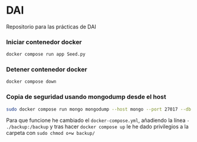 # DAI

Repositorio para las prácticas de DAI

### Iniciar contenedor docker

```bash
docker compose run app Seed.py
```

### Detener contenedor docker

```bash
docker compose down
```
### Copia de seguridad usando mongodump desde el host

```bash
sudo docker compose run mongo mongodump --host mongo --port 27017 --db tienda --out backup/
```
Para que funcione he cambiado el `docker-compose.yml`, añadiendo la línea `- ./backup:/backup` y tras hacer `docker compose up`  le he dado privilegios a la carpeta con `sudo chmod o+w backup/`

